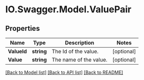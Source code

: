 # IO.Swagger.Model.ValuePair
## Properties

Name | Type | Description | Notes
------------ | ------------- | ------------- | -------------
**ValueId** | **string** | The Id of the value. | [optional] 
**Value** | **string** | The name of the value. | [optional] 

[[Back to Model list]](../README.md#documentation-for-models) [[Back to API list]](../README.md#documentation-for-api-endpoints) [[Back to README]](../README.md)

